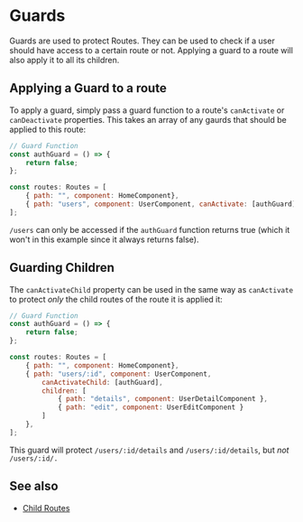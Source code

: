 # Guards
Guards are used to protect Routes. They can be used to check if a user should have access to a certain route or not.
Applying a guard to a route will also apply it to all its children.

## Applying a Guard to a route
To apply a guard, simply pass a guard function to a route's `canActivate` or `canDeactivate` properties. This takes an array of any gaurds that should be applied to this route:
```js
// Guard Function
const authGuard = () => {
    return false;
};

const routes: Routes = [
    { path: "", component: HomeComponent},
    { path: "users", component: UserComponent, canActivate: [authGuard] }
];
```
`/users` can only be accessed if the `authGuard` function returns true (which it won't in this example since it always returns false).

## Guarding Children
The `canActivateChild` property can be used in the same way as `canActivate` to protect *only* the child routes of the route it is applied it:
```js
// Guard Function
const authGuard = () => {
    return false;
};

const routes: Routes = [
    { path: "", component: HomeComponent},
    { path: "users/:id", component: UserComponent, 
        canActivateChild: [authGuard],
        children: [
            { path: "details", component: UserDetailComponent },
            { path: "edit", component: UserEditComponent }
        ]
    },
];
```
This guard will protect `/users/:id/details` and `/users/:id/details`, but *not* `/users/:id/.`

## See also
- [Child Routes](child-routing.md)